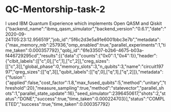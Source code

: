# QC-Mentorship-task-2
I used IBM Quantum Experience which implements Open QASM and Qiskit
{"backend_name":"ibmq_qasm_simulator","backend_version":"0.6.1","date":"2020-09-24T05:23:12.956519","job_id":"5f6c2d3e5a91e6001bbc3e7b","metadata":{"max_memory_mb":257936,"omp_enabled":true,"parallel_experiments":1,"time_taken":0.000357792},"qobj_id":"6fe33507-b2b6-4675-b03a-f446729295cd","results":[{"data":{"counts":{"0x0":1,"0x4":1}},"header":{"clbit_labels":[["c",0],["c",1],["c",2]],"creg_sizes":[["c",3]],"global_phase":0,"memory_slots":3,"n_qubits":3,"name":"circuit19797","qreg_sizes":[["q",3]],"qubit_labels":[["q",0],["q",1],["q",2]]},"metadata":{"fusion":{"applied":false,"cost_factor":1.8,"max_fused_qubits":5,"method":"unitary","threshold":20},"measure_sampling":true,"method":"statevector","parallel_shots":1,"parallel_state_update":16},"seed_simulator":2396450617,"shots":2,"status":"DONE","success":true,"time_taken":0.000224703}],"status":"COMPLETED","success":true,"time_taken":0.000357792}
